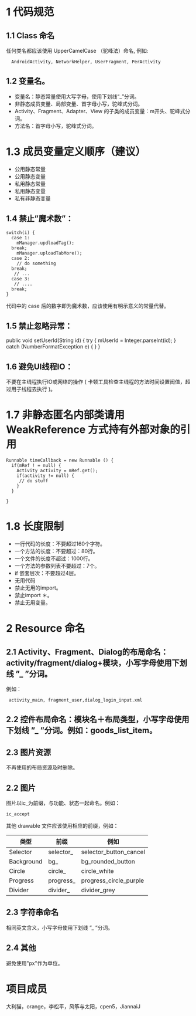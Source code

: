 # 1 代码规范
## 1.1     Class 命名
 任何类名都应该使用 UpperCamelCase （驼峰法）命名, 例如:

      AndroidActivity, NetworkHelper, UserFragment, PerActivity

## 1.2 变量名。

 -  变量名：静态常量使用大写字母，使用下划线“_”分词。
 -  非静态成员变量、局部变量、首字母小写，驼峰式分词。
 -  Activity、Fragment、Adapter、View 的子类的成员变量：m开头、驼峰式分词。
 -  方法名：首字母小写，驼峰式分词。

# 1.3 成员变量定义顺序（建议）

- 公用静态常量
- 公用静态变量
- 私用静态常量
- 私用静态变量
- 私有非静态变量

## 1.4 禁止”魔术数”：

    switch(i) {
      case 1:
        mManager.updloadTag();
      break;
        mManager.uploadTabMore();
      case 2:
        // do something
      break;
       // ...
      case 3:
       // ....
      break;
    }

代码中的 case 后的数字即为魔术数，应该使用有明示意义的常量代替。

## 1.5 禁止忽略异常：

  public void setUserId(String id) {
      try {
          mUserId = Integer.parseInt(id);
      } catch (NumberFormatException e) { }
  }


## 1.6 避免UI线程IO：

 不要在主线程执行IO或网络的操作 ( 卡顿工具检查主线程的方法时间设置阀值，超过用子线程去执行 )。

# 1.7 非静态匿名内部类请用WeakReference 方式持有外部对象的引用

    Runnable timeCallback = new Runnable () {
      if(mRef ! = null) {
        Activity activity = mRef.get();
        if(activity != null) {
         // do stuff
        }
      }

    }


# 1.8 长度限制

-  一行代码的长度：不要超过160个字符。
-  一个方法的长度：不要超过：80行。
- 一个文件的长度不超过：1000行。
- 一个方法的参数列表不要超过：7个。
- if 嵌套层次：不要超过4层。
- 无用代码
- 禁止无用的import。
- 禁止import ＊。
- 禁止无用变量。

# 2  Resource 命名

## 2.1 Activity、Fragment、Dialog的布局命名：activity/fragment/dialog+模块，小写字母使用下划线 ”_ ”分词。
 例如：

     activity_main, fragment_user,dialog_login_input.xml


## 2.2 控件布局命名：模块名＋布局类型，小写字母使用下划线 ”_ ”分词。例如：goods_list_item。

## 2.3 图片资源

不再使用的布局资源及时删除。

## 2.2 图片

图片以ic_为前缀，与功能、状态一起命名。例如：

    ic_accept

其他 drawable 文件应该使用相应的前缀，例如：

|类型    |	前缀	    |例如   |
|----- |---- |---- |
|Selector	|selector_	|selector_button_cancel|
|Background	|bg_	|bg_rounded_button|
|Circle	|circle_	|circle_white|
|Progress	|progress_	|progress_circle_purple|
|Divider	|divider_	|divider_grey|

## 2.3 字符串命名

相同英文含义，小写字母使用下划线 ”_ ”分词。

## 2.4 其他
避免使用"px"作为单位。

# 项目成员
大利猫，orange，李松平，风筝与太阳，cpen5，JiannaiJ

